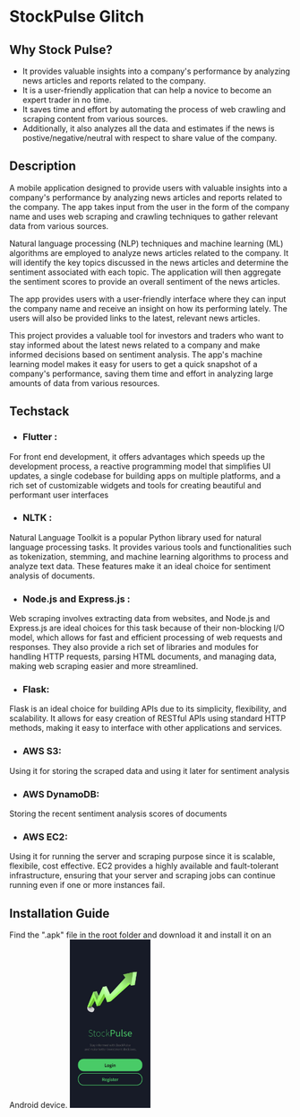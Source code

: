 # StockPulse Glitch

## Why Stock Pulse?
- It provides valuable insights into a company's performance by analyzing news articles and reports related to the company.
- It is a user-friendly application that can help a novice to become an expert trader in no time. 
- It saves time and effort by automating the process of web crawling and scraping content from various sources. 
- Additionally, it also analyzes all the data and estimates if the news is postive/negative/neutral with respect to share value of the company.


## Description
A mobile application designed to provide users with valuable insights into a company's performance by analyzing news articles and reports related to the company. The app takes input from the user in the form of the company name and uses web scraping and crawling techniques to gather relevant data from various sources.

Natural language processing (NLP) techniques and machine learning (ML) algorithms are employed to analyze news articles related to the company. It will identify the key topics discussed in the news articles and determine the sentiment associated with each topic. The application will then aggregate the sentiment scores to provide an overall sentiment of the news articles.

The app provides users with a user-friendly interface where they can input the company name and receive an insight on how its performing lately. The users will also be provided links to the latest, relevant news articles.

This project provides a valuable tool for investors and traders who want to stay informed about the latest news related to a company and make informed decisions based on sentiment analysis. The app's machine learning model makes it easy for users to get a quick snapshot of a company's performance, saving them time and effort in analyzing large amounts of data from various resources.


## Techstack
- ### Flutter : 
For front end development, it offers advantages which speeds up the development process, a reactive programming model that simplifies UI updates, a single codebase for building apps on multiple platforms, and a rich set of customizable widgets and tools for creating beautiful and performant user interfaces
- ### NLTK : 
Natural Language Toolkit is a popular Python library used for natural language processing tasks. It provides various tools and functionalities such as tokenization, stemming, and machine learning algorithms to process and analyze text data. These features make it an ideal choice for sentiment analysis of documents.
- ### Node.js and Express.js : 
Web scraping involves extracting data from websites, and Node.js and Express.js are ideal choices for this task because of their non-blocking I/O model, which allows for fast and efficient processing of web requests and responses. They also provide a rich set of libraries and modules for handling HTTP requests, parsing HTML documents, and managing data, making web scraping easier and more streamlined.
- ### Flask: 
Flask is an ideal choice for building APIs due to its simplicity, flexibility, and scalability. It allows for easy creation of RESTful APIs using standard HTTP methods, making it easy to interface with other applications and services.
- ### AWS S3: 
Using it for storing the scraped data and using it later for sentiment analysis
- ### AWS DynamoDB: 
Storing the recent sentiment analysis scores of documents
- ### AWS EC2: 
Using it for running the server and scraping purpose since it is scalable, flexibile, cost effective. EC2 provides a highly available and fault-tolerant infrastructure, ensuring that your server and scraping jobs can continue running even if one or more instances fail.


## Installation Guide
Find the ".apk" file in the root folder and download it and install it on an Android device.
<img src="https://github.com/Tushar-Mishra999/VisageR/raw/main/assets/img1.jpeg" height="300" alt="">

